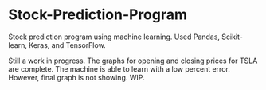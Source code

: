 # Stock-Prediction-Program
Stock prediction program using machine learning. Used Pandas, Scikit-learn, Keras, and TensorFlow.

Still a work in progress. The graphs for opening and closing prices for TSLA are complete. The machine is able to learn with a low percent error. However, final graph is not showing. WIP.
